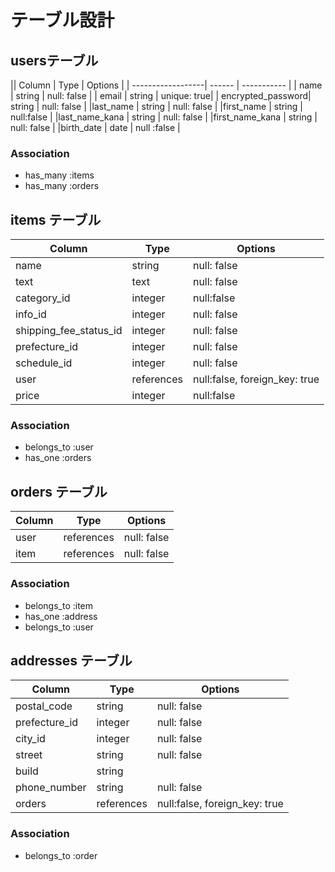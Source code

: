 # テーブル設計

## usersテーブル

|| Column           | Type   | Options     |
| ------------------| ------ | ----------- |
| name              | string | null: false |
| email             | string | unique: true|
| encrypted_password| string | null: false |
|last_name          | string | null: false |
|first_name         | string | null:false  |
|last_name_kana     | string | null: false |
|first_name_kana    | string | null: false |
|birth_date         | date   | null :false |




### Association
- has_many :items
- has_many :orders

## items テーブル

| Column               | Type     | Options                      |
|----------------------| ---------| -----------------------------|
|name                  | string   | null: false                  |
|text                  | text     | null: false                  |
|category_id           | integer  | null:false                   |
|info_id               | integer  | null: false                  |
|shipping_fee_status_id|integer   | null: false                  |
|prefecture_id         |integer   | null: false                  |
|schedule_id           |integer   |null: false                   |
|user                  |references| null:false, foreign_key: true|
|price                 | integer  | null:false                   |

### Association
- belongs_to :user
- has_one :orders

## orders テーブル

| Column  |     Type   | Options     |
| --------| ---------- | ----------- |
| user    | references | null: false |
| item    | references | null: false |

### Association
- belongs_to :item
- has_one :address
- belongs_to :user

## addresses テーブル

 Column         | Type      | Options     |
| --------------| --------- | ----------- |
|postal_code    | string    | null: false |
|prefecture_id  | integer   | null: false |
|city_id        | integer   | null: false |
|street         | string    | null: false |
|build          | string    |             | 
|phone_number   | string    | null: false |
|orders         | references|null:false, foreign_key: true|

### Association
- belongs_to :order